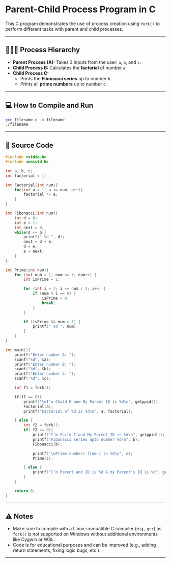 
# Parent-Child Process Program in C

This C program demonstrates the use of process creation using `fork()` to perform different tasks with parent and child processes.

---

## 👨‍👩‍👧 Process Hierarchy

- **Parent Process (A):** Takes 3 inputs from the user: `a`, `b`, and `c`.
- **Child Process B:** Calculates the **factorial** of number `a`.
- **Child Process C:** 
  - Prints the **Fibonacci series** up to number `b`.
  - Prints all **prime numbers** up to number `c`.

---

## 💻 How to Compile and Run

```bash
gcc filename.c -o filename
./filename
```

---

## 📄 Source Code

```c
#include <stdio.h>
#include <unistd.h>

int a, b, c;
int factorial = 1;

int Factorial(int num){
    for(int a = 1; a <= num; a++){
        factorial *= a;
    }
}

int Fibonacci(int num){
    int d = 0;
    int e = 1;
    int next = 0;
    while(d <= b){
        printf(" %d ", d);
        next = d + e;
        d = e;
        e = next;
    }
}

int Prime(int num){
    for (int num = 1; num <= c; num++) {
        int isPrime = 1; 

        for (int i = 2; i <= num / 2; i++) {
            if (num % i == 0) {
                isPrime = 0; 
                break;
            }
        }

        if (isPrime && num > 1) {
            printf(" %d ", num);
        }
    }
}

int main(){
    printf("Enter number A: ");
    scanf("%d", &a);
    printf("Enter number B: ");
    scanf("%d", &b);
    printf("Enter number C: ");
    scanf("%d", &c);

    int f1 = fork();

    if(f1 == 0){
        printf("\nI'm Child B and My Parent ID is %d\n", getppid());
        Factorial(a);
        printf("Factorial of %d is %d\n", a, factorial);

    } else {
        int f2 = fork();
        if( f2 == 0){
            printf("I'm Child C and My Parent ID is %d\n", getppid());
            printf("Fibonacci series upto number %d\n", b);
            Fibonacci(b);

            printf("\nPrime numbers from 1 to %d\n", c);
            Prime(c);

        } else {
            printf("I'm Parent and ID is %d & my Parent's ID is %d", getpid(), getppid());
        }
    }

    return 0;
}
```

---

## ⚠️ Notes

- Make sure to compile with a Linux-compatible C compiler (e.g., `gcc`) as `fork()` is not supported on Windows without additional environments like Cygwin or WSL.
- Code is for educational purposes and can be improved (e.g., adding return statements, fixing logic bugs, etc.).

---